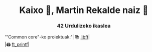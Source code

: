 <h1 align="center">Kaixo 👋, Martin Rekalde naiz 🦆</h1>
<h3 align="center">42 Urdulizeko ikaslea</h3>

'"Common core"-ko proiektuak:'
|📚 [libft](https://github.com/MartinRekalde/Libft)|
<br>
|🖨 [ft_printf](https://github.com/MartinRekalde/ft_printf)|
